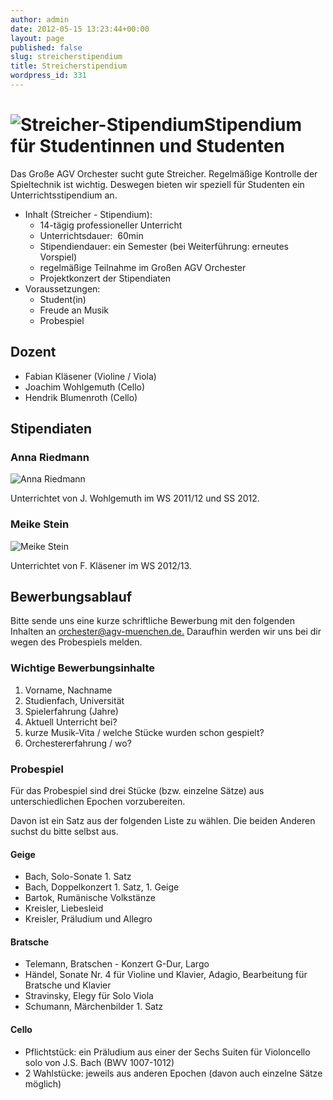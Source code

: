 ```yaml
---
author: admin
date: 2012-05-15 13:23:44+00:00
layout: page
published: false
slug: streicherstipendium
title: Streicherstipendium
wordpress_id: 331
---
```


# ![Streicher-Stipendium](/wp-content/uploads/2012/05/Streicher-Stipendium-215x300.jpg)Stipendium für Studentinnen und Studenten

Das Große AGV Orchester sucht gute Streicher. Regelmäßige Kontrolle der Spieltechnik ist wichtig. Deswegen bieten wir
speziell für Studenten ein Unterrichtsstipendium an.
  * Inhalt (Streicher - Stipendium):
    * 14-tägig professioneller Unterricht
    * Unterrichtsdauer:  60min
    * Stipendiendauer: ein Semester (bei Weiterführung: erneutes Vorspiel)
    * regelmäßige Teilnahme im Großen AGV Orchester
    * Projektkonzert der Stipendiaten
  * Voraussetzungen:
    * Student(in)
    * Freude an Musik
    * Probespiel
## Dozent
  * Fabian Kläsener (Violine / Viola)
  * Joachim Wohlgemuth (Cello)
  * Hendrik Blumenroth (Cello)
## Stipendiaten
### Anna Riedmann

![Anna Riedmann](https://www.agv-muenchen.de/wp-content/uploads/2012/05/Anna-Riedmann-282x300.jpg)

Unterrichtet von J. Wohlgemuth im WS 2011/12 und SS 2012.

### Meike Stein

![Meike Stein](https://www.agv-muenchen.de/wp-content/uploads/2012/05/Meike_Stein-282x300.jpg)

Unterrichtet von F. Kläsener im WS 2012/13.

## Bewerbungsablauf

Bitte sende uns eine kurze schriftliche Bewerbung mit den folgenden Inhalten an [orchester@agv-muenchen.de.](mailto:orchester@agv-muenchen.de.) Daraufhin werden wir uns bei dir wegen des Probespiels melden.

### Wichtige Bewerbungsinhalte
  1. Vorname, Nachname
  2. Studienfach, Universität
  3. Spielerfahrung (Jahre)
  4. Aktuell Unterricht bei?
  5. kurze Musik-Vita / welche Stücke wurden schon gespielt?
  6. Orchestererfahrung / wo?
### Probespiel

Für das Probespiel sind drei Stücke (bzw. einzelne Sätze) aus unterschiedlichen Epochen vorzubereiten.

Davon ist ein Satz aus der folgenden Liste zu wählen. Die beiden Anderen suchst du bitte selbst aus.

#### Geige
  * Bach, Solo-Sonate 1. Satz
  * Bach, Doppelkonzert 1. Satz, 1. Geige
  * Bartok, Rumänische Volkstänze
  * Kreisler, Liebesleid
  * Kreisler, Präludium und Allegro
#### Bratsche
  * Telemann, Bratschen - Konzert G-Dur, Largo
  * Händel, Sonate Nr. 4 für Violine und Klavier, Adagio, Bearbeitung für Bratsche und Klavier
  * Stravinsky, Elegy für Solo Viola
  * Schumann, Märchenbilder 1. Satz
#### Cello
  * Pflichtstück: ein Präludium aus einer der Sechs Suiten für Violoncello solo von J.S. Bach (BWV 1007-1012)
  * 2 Wahlstücke: jeweils aus anderen Epochen (davon auch einzelne Sätze möglich)

